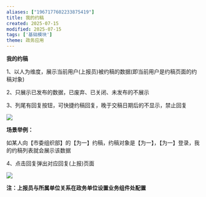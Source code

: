 ```yaml
---
aliases: ["1967177602233875419"]
title: 我的约稿
created: 2025-07-15
modified: 2025-07-15
tags: ['基础模块']
theme: 政务应用
---
```


**我的约稿**

1、以人为维度，展示当前用户(上报员)被约稿的数据(即当前用户是约稿页面的约稿对象)

2、只展示已发布的数据，已废弃、已关闭、未发布的不展示

3、列尾有回复按钮，可快捷约稿回复，晚于交稿日期后的不显示，禁止回复

![](https://myhelpdoc.oss-cn-heyuan.aliyuncs.com/mdimages/43f4c974ac74b57d39723701519a1c35.jpg)

**场景举例：**

如某人向【市委组织部】的【为一】约稿，约稿对象是【为一】，【为一】登录，我的约稿列表就会展示该数据

4、点击回复弹出对应回复(上报)页面

![](https://myhelpdoc.oss-cn-heyuan.aliyuncs.com/mdimages/c652f5b78a1c57e25dde77e9f7466129.jpg)

**注：上报员与所属单位关系在政务单位设置业务组件处配置**

